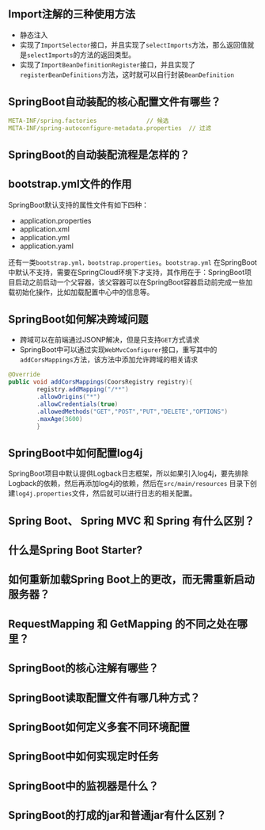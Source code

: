 ## Import注解的三种使用方法

- 静态注入
- 实现了`ImportSelector`接口，并且实现了`selectImports`方法，那么返回值就是`selectImports`的方法的返回类型。
- 实现了`ImportBeanDefinitionRegister`接口，并且实现了`registerBeanDefinitions`方法，这时就可以自行封装`BeanDefinition`

## SpringBoot自动装配的核心配置文件有哪些？

```yml
META-INF/spring.factories              // 候选
META-INF/spring-autoconfigure-metadata.properties  // 过滤
```

## SpringBoot的自动装配流程是怎样的？

## bootstrap.yml文件的作用

SpringBoot默认支持的属性文件有如下四种：

- application.properties
- application.xml
- application.yml
- application.yaml

还有一类`bootstrap.yml，bootstrap.properties`。`bootstrap.yml`
在SpringBoot中默认不支持，需要在SpringCloud环境下才支持，其作用在于：SpringBoot项目启动之前启动一个父容器，该父容器可以在SpringBoot容器启动前完成一些加载初始化操作，比如加载配置中心中的信息等。

## SpringBoot如何解决跨域问题

- 跨域可以在前端通过JSONP解决，但是只支持`GET`方式请求
- SpringBoot中可以通过实现`WebMvcConfigurer`接口，重写其中的`addCorsMappings`方法，该方法中添加允许跨域的相关请求

```java
@Override
public void addCorsMappings(CoorsRegistry registry){
        registry.addMapping("/**")
        .allowOrigins("*")
        .allowCredentials(true)
        .allowedMethods("GET","POST","PUT","DELETE","OPTIONS")
        .maxAge(3600)
        }
```

## SpringBoot中如何配置log4j

SpringBoot项目中默认提供Logback日志框架，所以如果引入log4j，要先排除Logback的依赖，然后再添加log4j的依赖，然后在`src/main/resources`
目录下创建`log4j.properties`文件，然后就可以进行日志的相关配置。

## Spring Boot、 Spring MVC 和 Spring 有什么区别？

## 什么是Spring Boot Starter?

## 如何重新加载Spring Boot上的更改，而无需重新启动服务器？

## RequestMapping 和 GetMapping 的不同之处在哪里？

## SpringBoot的核心注解有哪些？

## SpringBoot读取配置文件有哪几种方式？

## SpringBoot如何定义多套不同环境配置

## SpringBoot中如何实现定时任务

## SpringBoot中的监视器是什么？

## SpringBoot的打成的jar和普通jar有什么区别？

##  